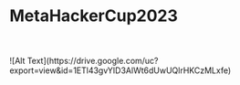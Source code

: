# MetaHackerCup2023
<br />
<br />
![Alt Text](https://drive.google.com/uc?export=view&id=1ETl43gvYID3AlWt6dUwUQlrHKCzMLxfe)<br />
